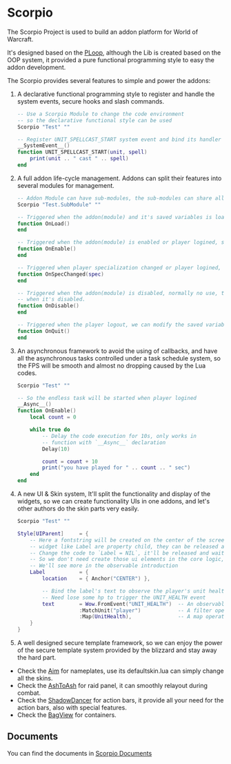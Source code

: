 # Scorpio

The Scorpio Project is used to build an addon platform for World of Warcraft.

It's designed based on the [PLoop](https://github.com/kurapica/PLoop), although the Lib is created based on
the OOP system, it provided a pure functional programming style to easy the addon development. 

The Scorpio provides several features to simple and power the addons:

1. A declarative functional programming style to register and handle the system events, secure hooks and slash commands.

    ```lua
    -- Use a Scorpio Module to change the code environment
    -- so the declarative functional style can be used
    Scorpio "Test" ""

    -- Register UNIT_SPELLCAST_START system event and bind its handler
    __SystemEvent__()
    function UNIT_SPELLCAST_START(unit, spell)
        print(unit .. " cast " .. spell)
    end
    ```

2. A full addon life-cycle management. Addons can split their features into several modules for management.

    ```lua
    -- Addon Module can have sub-modules, the sub-modules can share all global variables defined in its parent module
    Scorpio "Test.SubModule" ""

    -- Triggered when the addon(module) and it's saved variables is loaded
    function OnLoad()
    end

    -- Triggered when the addon(module) is enabled or player logined, so all player data can be accessed
    function OnEnable()
    end

    -- Triggered when player specialization changed or player logined, we can check the player's specialization
    function OnSpecChanged(spec)
    end

    -- Triggered when the addon(module) is disabled, normally no use, the module will disable its event handlers
    -- when it's disabled.
    function OnDisable()
    end

    -- Triggered when the player logout, we can modify the saved variables for the last time
    function OnQuit()
    end
    ```

3. An asynchronous framework to avoid the using of callbacks, and have all the asynchronous tasks controlled under
a task schedule system, so the FPS will be smooth and almost no dropping caused by the Lua codes.

    ```lua
    Scorpio "Test" ""

    -- So the endless task will be started when player logined
    __Async__()
    function OnEnable()
        local count = 0

        while true do
            -- Delay the code execution for 10s, only works in
            -- function with `__Async__` declaration
            Delay(10)

            count = count + 10
            print("you have played for " .. count .. " sec")
        end
    end
    ```

4. A new UI & Skin system, It'll split the functionality and display of the widgets, so we can create functionality
UIs in one addons, and let's other authors do the skin parts very easily.

    ```lua
    Scorpio "Test" ""

    Style[UIParent]     = {
        -- Here a fontstring will be created on the center of the screen
        -- widget like Label are property child, they can be released and re-used
        -- Change the code to `Label = NIL`, it'll be released and waiting for the next usage
        -- So we don't need create those ui elements in the core logic, it's just a skin settings
        -- We'll see more in the observable introduction
        Label           = {
            location    = { Anchor("CENTER") },

            -- Bind the label's text to observe the player's unit health
            -- Need lose some hp to trigger the UNIT_HEALTH event
            text        = Wow.FromEvent("UNIT_HEALTH")  -- An observable generate from the UNIT_HEALTH event
                        :MatchUnit("player")            -- A filter operation that only allow player
                        :Map(UnitHealth),               -- A map operation that change the unit -> health
        }
    }
    ```

5. A well designed secure template framework, so we can enjoy the power of the secure template system provided by
the blizzard and stay away the hard part.

* Check the [Aim](https://www.curseforge.com/wow/addons/ashtoash) for nameplates, use its defaultskin.lua can
    simply change all the skins.
* Check the [AshToAsh](https://www.curseforge.com/wow/addons/ashtoash) for raid panel, it can smoothly relayout
    during combat.
* Check the [ShadowDancer](https://www.curseforge.com/wow/addons/shadowdancer) for action bars, it provide
    all your need for the action bars, also with special features.
* Check the [BagView](https://www.curseforge.com/wow/addons/shadowdancer) for containers.


## Documents

You can find the documents in [Scorpio Documents](https://github.com/kurapica/Scorpio/tree/master/Docs)